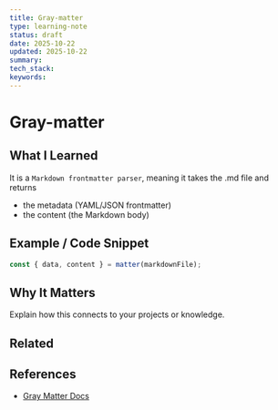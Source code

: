 ```yaml
---
title: Gray-matter
type: learning-note
status: draft
date: 2025-10-22
updated: 2025-10-22
summary:
tech_stack:
keywords:
---
```

# Gray-matter

## What I Learned
It is a `Markdown frontmatter parser`, meaning it takes the .md file and returns
- the metadata (YAML/JSON frontmatter)
- the content (the Markdown body)

## Example / Code Snippet
```js
const { data, content } = matter(markdownFile);
```

## Why It Matters
Explain how this connects to your projects or knowledge.

## Related 

## References
- [Gray Matter Docs](https://github.com/jonschlinkert/gray-matter)